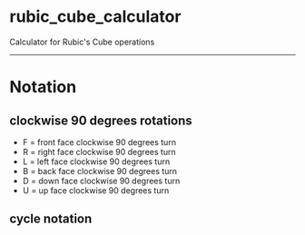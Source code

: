 # rubic_cube_calculator
Calculator for Rubic's Cube operations

---

# Notation

## clockwise 90 degrees rotations
- F = front face clockwise 90 degrees turn
- R = right face clockwise 90 degrees turn
- L = left face clockwise 90 degrees turn
- B = back face clockwise 90 degrees turn
- D = down face clockwise 90 degrees turn
- U = up face clockwise 90 degrees turn

## cycle notation
